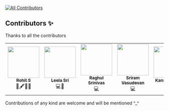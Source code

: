 <!-- ALL-CONTRIBUTORS-BADGE:START - Do not remove or modify this section -->

[![All Contributors](https://img.shields.io/badge/all_contributors-4-orange.svg?style=flat-square)](#contributors-)

<!-- ALL-CONTRIBUTORS-BADGE:END -->

## Contributors ✨

Thanks to all the contributors

<!-- ALL-CONTRIBUTORS-LIST:START - Do not remove or modify this section -->
<!-- prettier-ignore-start -->
<!-- markdownlint-disable -->
<table>
  <tr>
    <td align="center"><a href="https://www.linkedin.com/in/rohit-s-693a9b201/"><img src="https://avatars.githubusercontent.com/u/67658247?v=4" width="100px;" alt=""/><br /><sub><b>Rohit S</b></sub></a><br /><a title="projectManagement" >📆</a><a title="content" >🖋</a><a title="docs" >📖</a><a title="maintenance" >🚧</a></td>
    <td align="center"><a href="https://www.linkedin.com/in/leela-sri-chowdary-ch-66586320a//"><img src="https://avatars.githubusercontent.com/u/81609673?v=4" width="100px;" alt=""/><br /><sub><b>Leela Sri</b></sub></a><br /><a title="code" >💻</a><a title="maintenance" >🚧</a></td>
    <td align="center"><a href="https://github.com/RAGHULSRINIVAS112"><img src="https://avatars.githubusercontent.com/u/85623026?v=4" width="100px;" height="100px" alt=""/><br /><sub><b>Raghul Srinivas</b></sub></a><br /><a title="code" >💻</a></td>
    <td align="center"><a href="https://sriram-bb63.github.io/"><img src="https://avatars.githubusercontent.com/u/71959217?v=4" width="100px;" height="100px" alt=""/><br /><sub><b>Sriram Vasudevan</b></sub></a><br /><a title="code" >💻</a></td>
    <td align="center"><a href="https://www.linkedin.com/in/kannan-ramu-a7829b1b7/"><img src="https://avatars.githubusercontent.com/u/70143512?v=4" width="100px;" alt=""/><br /><sub><b>Kannan Ramu</b></sub></a><br /><a title="code" >💻</a></td>
    <td align="center"><a href="https://www.linkedin.com/in/sukesh-raghav-a3b8391b0/"><img src="https://media-exp1.licdn.com/dms/image/C5603AQHq3fgwMJ9jdg/profile-displayphoto-shrink_400_400/0/1611239407151?e=1650499200&v=beta&t=L9bGjIgj_kg7iZNdMhUR-nKTC6gQ7OiNM2HfIANCziM" width="100px;" height="100px" alt=""/><br /><sub><b>Sukesh Raghav</b></sub></a><br /><a title="code" >💻</a></td>
  </tr>
</table>

<!-- markdownlint-restore -->
<!-- prettier-ignore-end -->

<!-- ALL-CONTRIBUTORS-LIST:END -->

Contributions of any kind are welcome and will be mentioned ^_^
